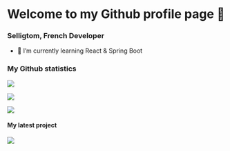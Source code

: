 <h1 align="center"> Welcome to my Github profile page 👋 </h1>

### Selligtom, French Developer

- 🌱 I’m currently learning React & Spring Boot

<!--
**selligtom/selligtom** is a ✨ _special_ ✨ repository because its `README.md` (this file) appears on your GitHub profile.

Here are some ideas to get you started:

- 🔭 I’m currently working on ...
- 🌱 I’m currently learning ...
- 👯 I’m looking to collaborate on ...
- 🤔 I’m looking for help with ...
- 💬 Ask me about ...
- 📫 How to reach me: ...
- 😄 Pronouns: ...
- ⚡ Fun fact: ...
-->

### My Github statistics
<img src="https://visitor-badge.glitch.me/badge?page_id=selligtom.visitor-badge"></img>


<img src="https://github-readme-stats.vercel.app/api?username=selligtom&show_icons=true"></img>

<img src="https://github-readme-stats.vercel.app/api/top-langs/?username=selligtom"></img>



#### My latest project
<img src="https://github-readme-stats.vercel.app/api/pin/?username=selligtom&repo=PhoneChecker"></img>


